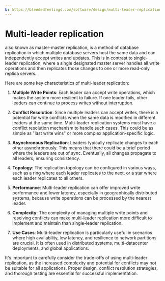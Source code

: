 ```yaml
---
b: https://blendedfeelings.com/software/design/multi-leader-replication.md
---
```


# Multi-leader replication 
also known as master-master replication, is a method of database replication in which multiple database servers host the same data and can independently accept writes and updates. This is in contrast to single-leader replication, where a single designated master server handles all write operations and then replicates those changes to one or more read-only replica servers.

Here are some key characteristics of multi-leader replication:

1. **Multiple Write Points**: Each leader can accept write operations, which makes the system more resilient to failure. If one leader fails, other leaders can continue to process writes without interruption.

2. **Conflict Resolution**: Since multiple leaders can accept writes, there is a potential for write conflicts when the same data is modified in different leaders at the same time. Multi-leader replication systems must have a conflict resolution mechanism to handle such cases. This could be as simple as "last write wins" or more complex application-specific logic.

3. **Asynchronous Replication**: Leaders typically replicate changes to each other asynchronously. This means that there could be a brief period where the leaders are out of sync. Eventually, all changes propagate to all leaders, ensuring consistency.

4. **Topology**: The replication topology can be configured in various ways, such as a ring where each leader replicates to the next, or a star where each leader replicates to all others.

5. **Performance**: Multi-leader replication can offer improved write performance and lower latency, especially in geographically distributed systems, because write operations can be processed by the nearest leader.

6. **Complexity**: The complexity of managing multiple write points and resolving conflicts can make multi-leader replication more difficult to implement and maintain than single-leader replication.

7. **Use Cases**: Multi-leader replication is particularly useful in scenarios where high availability, low latency, and resilience to network partitions are crucial. It is often used in distributed systems, multi-datacenter deployments, and global applications.

It's important to carefully consider the trade-offs of using multi-leader replication, as the increased complexity and potential for conflicts may not be suitable for all applications. Proper design, conflict resolution strategies, and thorough testing are essential for successful implementation.